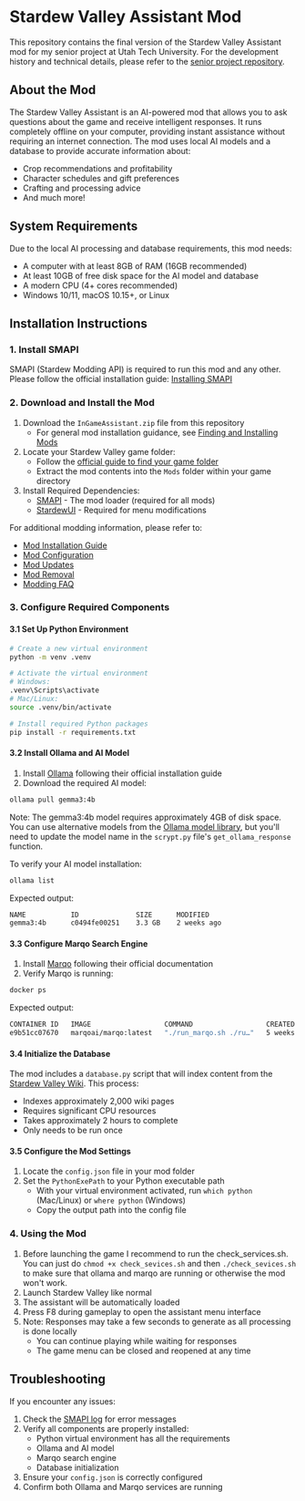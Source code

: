 # Stardew Valley Assistant Mod

This repository contains the final version of the Stardew Valley Assistant mod for my senior project at Utah Tech University. For the development history and technical details, please refer to the [senior project repository](https://github.com/D00479632/SeniorProject).

## About the Mod
The Stardew Valley Assistant is an AI-powered mod that allows you to ask questions about the game and receive intelligent responses. It runs completely offline on your computer, providing instant assistance without requiring an internet connection. The mod uses local AI models and a database to provide accurate information about:
- Crop recommendations and profitability
- Character schedules and gift preferences
- Crafting and processing advice
- And much more!

## System Requirements
Due to the local AI processing and database requirements, this mod needs:
- A computer with at least 8GB of RAM (16GB recommended)
- At least 10GB of free disk space for the AI model and database
- A modern CPU (4+ cores recommended)
- Windows 10/11, macOS 10.15+, or Linux

## Installation Instructions

### 1. Install SMAPI
SMAPI (Stardew Modding API) is required to run this mod and any other. Please follow the official installation guide:
[Installing SMAPI](https://stardewvalleywiki.com/Modding:Player_Guide/Getting_Started#Install_SMAPI)

### 2. Download and Install the Mod
1. Download the `InGameAssistant.zip` file from this repository
   - For general mod installation guidance, see [Finding and Installing Mods](https://stardewvalleywiki.com/Modding:Player_Guide/Getting_Started#Find_mods)
2. Locate your Stardew Valley game folder:
   - Follow the [official guide to find your game folder](https://stardewvalleywiki.com/Modding:Player_Guide/Getting_Started#Find_your_game_folder)
   - Extract the mod contents into the `Mods` folder within your game directory
3. Install Required Dependencies:
   - [SMAPI](https://smapi.io/) - The mod loader (required for all mods)
   - [StardewUI](https://www.nexusmods.com/stardewvalley/mods/28870) - Required for menu modifications

For additional modding information, please refer to:
- [Mod Installation Guide](https://stardewvalleywiki.com/Modding:Player_Guide/Getting_Started#Install_mods)
- [Mod Configuration](https://stardewvalleywiki.com/Modding:Player_Guide/Getting_Started#Configure_mods)
- [Mod Updates](https://stardewvalleywiki.com/Modding:Player_Guide/Getting_Started#Update_mods)
- [Mod Removal](https://stardewvalleywiki.com/Modding:Player_Guide/Getting_Started#Remove_mods)
- [Modding FAQ](https://stardewvalleywiki.com/Modding:Player_Guide/Getting_Started#Frequent_questions)

### 3. Configure Required Components

#### 3.1 Set Up Python Environment
```bash
# Create a new virtual environment
python -m venv .venv

# Activate the virtual environment
# Windows:
.venv\Scripts\activate
# Mac/Linux:
source .venv/bin/activate

# Install required Python packages
pip install -r requirements.txt
```

#### 3.2 Install Ollama and AI Model
1. Install [Ollama](https://ollama.ai/) following their official installation guide
2. Download the required AI model:
```bash
ollama pull gemma3:4b
```
Note: The gemma3:4b model requires approximately 4GB of disk space. You can use alternative models from the [Ollama model library](https://ollama.com/search), but you'll need to update the model name in the `scrypt.py` file's `get_ollama_response` function.

To verify your AI model installation:
```bash
ollama list
```
Expected output:
```bash
NAME           ID              SIZE      MODIFIED    
gemma3:4b      c0494fe00251    3.3 GB    2 weeks ago    
```

#### 3.3 Configure Marqo Search Engine
1. Install [Marqo](https://github.com/marqo-ai/marqo) following their official documentation
2. Verify Marqo is running:
```bash
docker ps
```
Expected output:
```bash
CONTAINER ID   IMAGE                  COMMAND                  CREATED       STATUS       PORTS                    NAMES
e9b51cc07670   marqoai/marqo:latest   "./run_marqo.sh ./ru…"   5 weeks ago   Up 9 hours   0.0.0.0:8882->8882/tcp   marqo
```

#### 3.4 Initialize the Database
The mod includes a `database.py` script that will index content from the [Stardew Valley Wiki](https://stardewvalleywiki.com/Stardew_Valley_Wiki). This process:
- Indexes approximately 2,000 wiki pages
- Requires significant CPU resources
- Takes approximately 2 hours to complete
- Only needs to be run once

#### 3.5 Configure the Mod Settings
1. Locate the `config.json` file in your mod folder
2. Set the `PythonExePath` to your Python executable path
   - With your virtual environment activated, run `which python` (Mac/Linux) or `where python` (Windows)
   - Copy the output path into the config file

### 4. Using the Mod
1. Before launching the game I recommend to run the check_services.sh. You can just do `chmod +x check_sevices.sh` and then `./check_sevices.sh` to make
sure that ollama and marqo are running or otherwise the mod won't work.
2. Launch Stardew Valley like normal
3. The assistant will be automatically loaded
4. Press F8 during gameplay to open the assistant menu interface
5. Note: Responses may take a few seconds to generate as all processing is done locally
   - You can continue playing while waiting for responses
   - The game menu can be closed and reopened at any time

## Troubleshooting
If you encounter any issues:
1. Check the [SMAPI log](https://smapi.io/log) for error messages
2. Verify all components are properly installed:
   - Python virtual environment has all the requirements
   - Ollama and AI model
   - Marqo search engine
   - Database initialization
3. Ensure your `config.json` is correctly configured
4. Confirm both Ollama and Marqo services are running